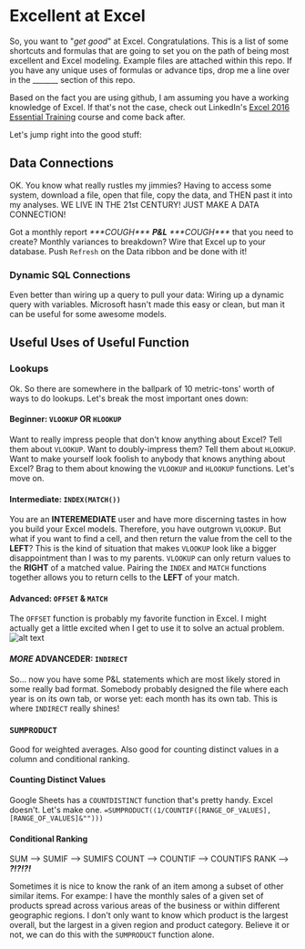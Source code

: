 # Excellent at Excel

So, you want to "*get good*" at Excel. Congratulations. This is a list of some shortcuts and formulas that are going to set you on the path of being most excellent and Excel modeling. Example files are attached within this repo. If you have any unique uses of formulas or advance tips, drop me a line over in the _______ section of this repo. 

Based on the fact you are using github, I am assuming you have a working knowledge of Excel. If that's not the case, check out LinkedIn's [Excel 2016 Essential Training](https://www.linkedin.com/learning/excel-2016-essential-training/welcome) course and come back after.

Let's jump right into the good stuff:

## Data Connections
OK. You know what really rustles my jimmies? Having to access some system, download a file, open that file, copy the data, and THEN past it into my analyses. WE LIVE IN THE 21st CENTURY! JUST MAKE A DATA CONNECTION!

Got a monthly report *\*\*\*COUGH\*\*\** ***P&L*** *\*\*\*COUGH\*\*\** that you need to create? Monthly variances to breakdown? Wire that Excel up to your database. Push `Refresh` on the Data ribbon and be done with it!

### Dynamic SQL Connections
Even better than wiring up a query to pull your data: Wiring up a dynamic query with variables. Microsoft hasn't made this easy or clean, but man it can be useful for some awesome models.

## Useful Uses of Useful Function

### Lookups
Ok. So there are somewhere in the ballpark of 10 metric-tons' worth of ways to do lookups. Let's break the most important ones down:

#### Beginner: `VLOOKUP` OR `HLOOKUP`
Want to really impress people that don't know anything about Excel? Tell them about `VLOOKUP`. Want to doubly-impress them? Tell them about `HLOOKUP`. Want to make yourself look foolish to anybody that knows anything about Excel? Brag to them about knowing the `VLOOKUP` and `HLOOKUP` functions. Let's move on.

#### Intermediate: `INDEX(MATCH())`
You are an **INTEREMEDIATE** user and have more discerning tastes in how you build your Excel models. Therefore, you have outgrown `VLOOKUP`. But what if you want to find a cell, and then return the value from the cell to the **LEFT**? This is the kind of situation that makes `VLOOKUP` look like a bigger disappointment than I was to my parents. `VLOOKUP` can only return values to the **RIGHT** of a matched value. Pairing the `INDEX` and `MATCH` functions together allows you to return cells to the **LEFT** of your match.

#### Advanced: `OFFSET` & `MATCH`
The `OFFSET` function is probably my favorite function in Excel. I might actually get a little excited when I get to use it to solve an actual problem.
![alt text](https://i.imgflip.com/3cqujr.jpg "Car Salesman Meme")


#### *MORE* ADVANCEDER: `INDIRECT`
So... now you have some P&L statements which are most likely stored in some really bad format. Somebody probably designed the file where each year is on its own tab, or worse yet: each month has its own tab. This is where `INDIRECT` really shines!

### `SUMPRODUCT`
Good for weighted averages. Also good for counting distinct values in a column and conditional ranking.

#### Counting Distinct Values
Google Sheets has a `COUNTDISTINCT` function that's pretty handy. Excel doesn't. Let's make one.
`=SUMPRODUCT((1/COUNTIF([RANGE_OF_VALUES],[RANGE_OF_VALUES]&"")))`


#### Conditional Ranking
SUM   --> SUMIF   --> SUMIFS
COUNT --> COUNTIF --> COUNTIFS
RANK  --> ***?!?!?!***

Sometimes it is nice to know the rank of an item among a subset of other similar items. For exampe: I have the monthly sales of a given set of products spread across various areas of the business or within different geographic regions. I don't only want to know which product is the largest overall, but the largest in a given region and product category. Believe it or not, we can do this with the `SUMPRODUCT` function alone.

